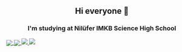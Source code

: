 <html>
  <body>
    <h2 align="center">Hi everyone 👋</h2>
    <h3 align="center">I'm studying at <b>Nilüfer IMKB Science High School</b></h3> 

   <a href="mailto:ardacenkerkaragoz@gmail.com">
      <img align="center" src="https://img.shields.io/badge/-Gmail-FF0000?logo=gmail&logoColor=white&style=for-the-badge"></img>
   </a>

   <a href="https://www.linkedin.com/in/arda-cenker-karag%C3%B6z-b077451b6/">
      <img align="center" src="https://img.shields.io/badge/-Linkedin-0000FF?logo=linkedin&logoColor=white&style=for-the-badge"></img>
    </a>

   <a href="https://github.com/ArdaCenker">
      <img src="https://github-readme-stats.vercel.app/api/?username=ArdaCenker&show_icons=true&bg_color=0d1117&text_color=bdc3c7&title_color=1e90fff&icon_color=1e90ff&hide_border=true" style="max-width:100%;">
    </a>

   <a href="https://github.com/ArdaCenker">
      <img src="https://github-readme-stats.vercel.app/api/top-langs/?username=ArdaCenker&layout=compact&show_icons=true&bg_color=0d1117&text_color=bdc3c7&title_color=1e90fff&icon_color=1e90ff&hide_border=true" style="max-width:100%;">
    </a>
  </body>
</html>


